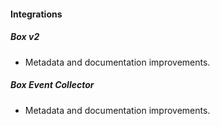 
#### Integrations

##### Box v2

- Metadata and documentation improvements.
##### Box Event Collector

- Metadata and documentation improvements.
